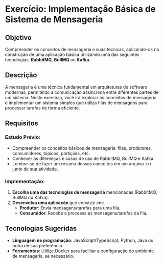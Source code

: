 # Exercício: Implementação Básica de Sistema de Mensageria

## Objetivo
Compreender os conceitos de mensageria e suas técnicas, aplicando-os na construção de uma aplicação básica utilizando uma das seguintes tecnologias: **RabbitMQ**, **BullMQ** ou **Kafka**.

## Descrição
A mensageria é uma técnica fundamental em arquiteturas de software modernas, permitindo a comunicação assíncrona entre diferentes partes de um sistema. Neste exercício, você irá explorar os conceitos de mensageria e implementar um sistema simples que utiliza filas de mensagens para processar tarefas de forma eficiente.

## Requisitos

### Estudo Prévio:
- Compreender os conceitos básicos de mensageria: filas, produtores, consumidores, tópicos, partições, etc.
- Conhecer as diferenças e casos de uso de RabbitMQ, BullMQ e Kafka.
- Lembre-se de fazer um resumo desses conceitos em um arquivo `txt` junto de sua atividade.

### Implementação:
1. **Escolha uma das tecnologias de mensageria** mencionadas (RabbitMQ, BullMQ ou Kafka).
2. **Desenvolva uma aplicação** que consiste em:
   - **Produtor**: Envia mensagens/tarefas para uma fila.
   - **Consumidor**: Recebe e processa as mensagens/tarefas da fila.

## Tecnologias Sugeridas
- **Linguagem de programação**: JavaScript/TypeScript, Python, Java ou outra de sua preferência.
- **Ferramentas**: Utilize Docker para facilitar a configuração do ambiente de mensageria, se necessário.

